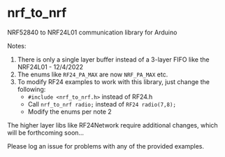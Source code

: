 # nrf_to_nrf
 NRF52840 to NRF24L01 communication library for Arduino
 
 Notes:
 1. There is only a single layer buffer instead of a 3-layer FIFO like the NRF24L01 - 12/4/2022
 2. The enums like `RF24_PA_MAX` are now `NRF_PA_MAX` etc.
 3. To modify RF24 examples to work with this library, just change the following:
     - `#include <nrf_to_nrf.h>` instead of RF24.h
     - Call `nrf_to_nrf radio;` instead of `RF24 radio(7,8);`
     - Modify the enums per note 2
     
The higher layer libs like RF24Network require additional changes, which will be forthcoming soon...

Please log an issue for problems with any of the provided examples.
